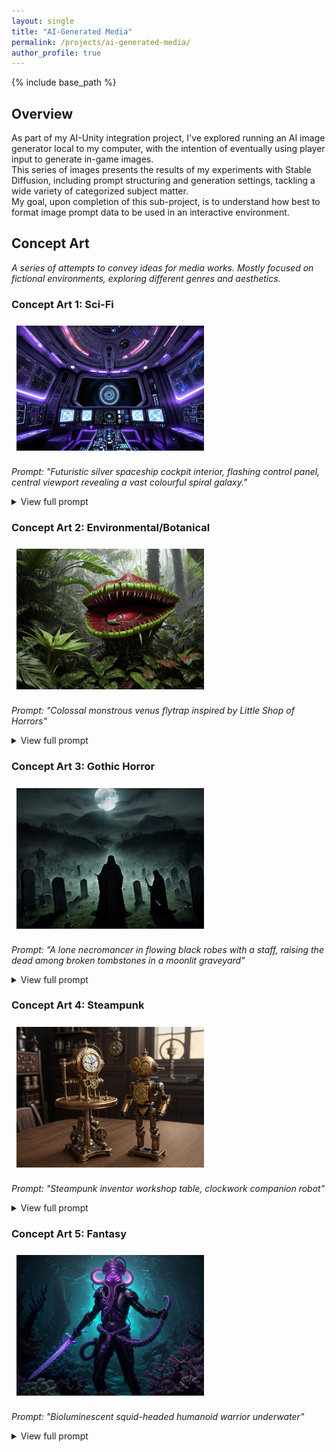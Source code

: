 ```yaml
---
layout: single
title: "AI-Generated Media"
permalink: /projects/ai-generated-media/
author_profile: true
---
```


{% include base_path %}

## Overview

As part of my AI-Unity integration project, I've explored running an AI image generator local to my computer, with the intention of eventually using player input to generate in-game images.  
This series of images presents the results of my experiments with Stable Diffusion, including prompt structuring and generation settings, tackling a wide variety of categorized subject matter.  
My goal, upon completion of this sub-project, is to understand how best to format image prompt data to be used in an interactive environment.  

<style>
  img {
    max-width: 300px;
    height: auto;
    display: inline-block;
    margin: 0.5rem;
  }
</style>

## Concept Art

*A series of attempts to convey ideas for media works. Mostly focused on fictional environments, exploring different genres and aesthetics.*  

### Concept Art 1: Sci-Fi  

![Concept Art 1](/images/ai-media/concept-art/image1.png)

*Prompt: "Futuristic silver spaceship cockpit interior, flashing control panel, central viewport revealing a vast colourful spiral galaxy."*  

<details>
	<summary> View full prompt</summary>
	<br>
	<strong>Notes:</strong> 20 attempts before settling on this version. Be sure to set steering wheel as a negative prompt or you'll get one in every generation.
	<br><br>
	<strong>Prompt:</strong> futuristic silver spaceship cockpit interior, flashing control panel, central viewport revealing a vast colourful spiral galaxy, front view, highly detailed, intricate, atmospheric lighting, ultra-realistic textures, cinematic composition, concept art, 8k resolution, masterpiece  
	<br><br>
	<strong>Negative Prompt:</strong>  blurry, lowres, low quality, deformed, distorted, extra limbs, bad anatomy, grainy, out of frame, cropped, watermarks, text, signature, jpeg artifacts, oversaturated, underexposed, steering wheel   
	<br><br>
	<strong>Generation Settings:</strong>  
		<br>Steps: 20  
		<br>Sampler: DPM++ 2M  
		<br>Schedule type: Karras  
		<br>CFG scale: 10  
		<br>Seed: 2053538866  
		<br>Size: 576x384  
		<br>Model hash: 15012c538f  
		<br>Model: realisticVisionV60B1_v51VAE   
		<br>Denoising strength: 0.7  
		<br>Hires upscale: 2  
		<br>Hires steps: 10  
		<br>Hires upscaler: Latent  
		<br>Version: v1.10.  
</details>

### Concept Art 2: Environmental/Botanical  

![Concept Art 2](/images/ai-media/concept-art/image2.png)

*Prompt: "Colossal monstrous venus flytrap inspired by Little Shop of Horrors"*

<details>
	<summary> View full prompt</summary>
	<br>
	<strong>Notes:</strong> Nearly 30 attempts before settling on this one, the AI didn't get what I was going for until I gave it something more specific (the musical) to reference
	<br><br>
	<strong>Prompt:</strong> colossal monstrous venus flytrap inspired by Little Shop of Horrors, gaping crimson maw lined with razor-sharp cilia, surrounded by jungle trees, partially obscured by foliage, perspective from tiny human’s viewpoint for scale, cinematic lighting with dramatic mist, ultra-realistic botanical detail, predatory stance, 8k, concept art, masterpiece    
	<br><br>
	<strong>Negative Prompt:</strong>  blurry, lowres, low quality, deformed, distorted, extra limbs, bad anatomy, grainy, out of frame, cropped, watermarks, text, signature, jpeg artifacts, oversaturated, underexposed   
	<br><br>
	<strong>Generation Settings:</strong>  
		<br>Steps: 20  
		<br>Sampler: DPM++ 2M  
		<br>Schedule type: Karras  
		<br>CFG scale: 7  
		<br>Seed: 1896508403  
		<br>Size: 576x384  
		<br>Model hash: 15012c538f  
		<br>Model: realisticVisionV60B1_v51VAE   
		<br>Denoising strength: 0.7  
		<br>Hires upscale: 2  
		<br>Hires steps: 10  
		<br>Hires upscaler: Latent  
		<br>Version: v1.10.  
</details>

### Concept Art 3: Gothic Horror  

![Concept Art 3](/images/ai-media/concept-art/image3.png)

*Prompt: "A lone necromancer in flowing black robes with a staff, raising the dead among broken tombstones in a moonlit graveyard"*

<details>
	<summary> View full prompt</summary>
	<br>
	<strong>Notes:</strong> 15th iteration of the prompt, started too specific and removed details for prompt simplicity. Balance between simple and detailed prompts seems important
	<br><br>
	<strong>Prompt:</strong> overhead view of a lone necromancer in flowing black robes with a staff, raising the dead among broken tombstones in a moonlit graveyard, eerie green fog under moonlight, dramatic shadows, ultra-detailed, atmospheric, dark fantasy, concept art, cinematic lighting, 8k resolution 
	<br><br>
	<strong>Negative Prompt:</strong>  blurry, lowres, low quality, deformed, distorted, extra limbs, bad anatomy, grainy, out of frame, cropped, watermarks, text, signature, jpeg artifacts, oversaturated, underexposed   
	<br><br>
	<strong>Generation Settings:</strong>  
		<br>Steps: 20  
		<br>Sampler: DPM++ 2M  
		<br>Schedule type: Karras  
		<br>CFG scale: 7  
		<br>Seed: 3079054624  
		<br>Size: 576x384  
		<br>Model hash: 15012c538f  
		<br>Model: realisticVisionV60B1_v51VAE   
		<br>Denoising strength: 0.7  
		<br>Hires upscale: 2  
		<br>Hires steps: 10  
		<br>Hires upscaler: Latent  
		<br>Version: v1.10.  
</details>

### Concept Art 4: Steampunk  

![Concept Art 4](/images/ai-media/concept-art/image4.png)

*Prompt: "Steampunk inventor workshop table, clockwork companion robot"*

<details>
	<summary> View full prompt</summary>
	<br>
	<strong>Notes:</strong> 5th iteration of the prompt. It wasn't exactly what I was expecting, but I found the design oddly charming.  
	<br><br>
	<strong>Prompt:</strong> steampunk inventor workshop table, clockwork companion robot, small and cute, ornate bronze clockwork detailing, concept art, 8k resolution  
	<br><br>
	<strong>Negative Prompt:</strong>  blurry, lowres, low quality, deformed, distorted, extra limbs, bad anatomy, grainy, out of frame, cropped, watermarks, text, signature, jpeg artifacts, oversaturated, underexposed   
	<br><br>
	<strong>Generation Settings:</strong>  
		<br>Steps: 20  
		<br>Sampler: DPM++ 2M  
		<br>Schedule type: Karras  
		<br>CFG scale: 7  
		<br>Seed: 3088515835  
		<br>Size: 576x384  
		<br>Model hash: 15012c538f  
		<br>Model: realisticVisionV60B1_v51VAE   
		<br>Denoising strength: 0.7  
		<br>Hires upscale: 2  
		<br>Hires steps: 10  
		<br>Hires upscaler: Latent  
		<br>Version: v1.10.  
</details>

### Concept Art 5: Fantasy

![Concept Art 5](/images/ai-media/concept-art/image5.png)

*Prompt: "Bioluminescent squid-headed humanoid warrior underwater"*

<details>
	<summary> View full prompt</summary>
	<br>
	<strong>Notes:</strong> 20th generation to refine the prompt, had to be specific about no extra fingers or floating limbs  
	<br><br>
	<strong>Prompt:</strong> Bioluminescent squid-headed humanoid warrior underwater, purple skin with tentacles, coral sword in hand, deep sea, dramatic overhead lighting, detailed water and tentacle textures, dynamic cinematic composition, concept art, 8k resolution, masterpiece    
	<br><br>
	<strong>Negative Prompt:</strong> blurry, lowres, low quality, deformed, distorted, extra limbs, extra fingers, floating objects, bad anatomy, grainy, out of frame, cropped, watermarks, text, signature, jpeg artifacts, oversaturated, underexposed     
	<br><br>
	<strong>Generation Settings:</strong>  
		<br>Steps: 20  
		<br>Sampler: DPM++ 2M  
		<br>Schedule type: Karras  
		<br>CFG scale: 7  
		<br>Seed: 3703217172  
		<br>Size: 576x384  
		<br>Model hash: 15012c538f  
		<br>Model: realisticVisionV60B1_v51VAE   
		<br>Denoising strength: 0.7  
		<br>Hires upscale: 2  
		<br>Hires steps: 10  
		<br>Hires upscaler: Latent  
		<br>Version: v1.10.  
</details>
